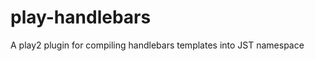 play-handlebars
===============

A play2 plugin for compiling handlebars templates into JST namespace
